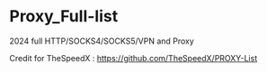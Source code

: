 # Proxy_Full-list
2024 full HTTP/SOCKS4/SOCKS5/VPN and Proxy 

Credit for TheSpeedX : https://github.com/TheSpeedX/PROXY-List
